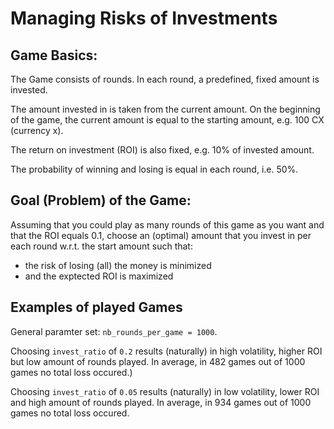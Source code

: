# Managing Risks of Investments

## Game Basics:

The Game consists of rounds. In each round, a predefined, fixed amount is invested.

The amount invested in is taken from the current amount. On the beginning of the game,
the current amount is equal to the starting amount, e.g. 100 CX (currency x).

The return on investment (ROI) is also fixed, e.g. 10% of invested amount.

The probability of winning and losing is equal in each round, i.e. 50%.

## Goal (Problem) of the Game:

Assuming that you could play as many rounds of this game as you want and that 
the ROI equals 0.1, choose an (optimal) amount that you invest in per each round 
w.r.t. the start amount such that:

- the risk of losing (all) the money is minimized 
- and the exptected ROI is maximized

## Examples of played Games

General paramter set: `nb_rounds_per_game = 1000`.

Choosing `invest_ratio` of `0.2` results (naturally) in high volatility, higher 
ROI but low amount of rounds played. In average, in 482 games out of 1000 games
no total loss occured.)

Choosing `invest_ratio` of `0.05` results (naturally) in low volatility, lower 
ROI and high amount of rounds played. In average, in 934 games out of 1000 games
no total loss occured.
